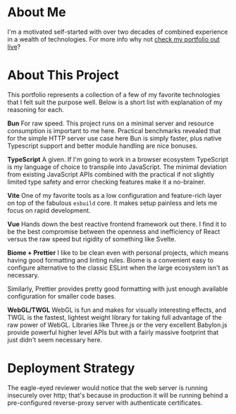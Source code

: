 # About Me

I'm a motivated self-started with over two decades of combined experience in a wealth of technologies. For more info why not [check my portfolio out live](https://strutcode.dev)?

# About This Project

This portfolio represents a collection of a few of my favorite technologies that I felt suit the purpose well. Below is a short list with explanation of my reasoning for each.

**Bun**
For raw speed. This project runs on a minimal server and resource consumption is important to me here. Practical benchmarks revealed that for the simple HTTP server use case here Bun is simply faster, plus native Typescript support and better module handling are nice bonuses.

**TypeScript**
A given. If I'm going to work in a browser ecosystem TypeScript is my language of choice to transpile into JavaScript. The minimal deviation from existing JavaScript APIs combined with the practical if not slightly limited type safety and error checking features make it a no-brainer.

**Vite**
One of my favorite tools as a low configuration and feature-rich layer on top of the fabulous `esbuild` core. It makes setup painless and lets me focus on rapid development.

**Vue**
Hands down the best reactive frontend framework out there. I find it to be the best compromise between the openness and inefficiency of React versus the raw speed but rigidity of something like Svelte.

**Biome + Prettier**
I like to be clean even with personal projects, which means having good formatting and linting rules. Biome is a convenient easy to configure alternative to the classic ESLint when the large ecosystem isn't as necessary.

Similarly, Prettier provides pretty good formatting with just enough available configuration for smaller code bases.

**WebGL/TWGL**
WebGL is fun and makes for visually interesting effects, and TWGL is the fastest, lightest weight library for taking full advantage of the raw power of WebGL. Libraries like Three.js or the very excellent Babylon.js provide powerful higher level APIs but with a fairly massive footprint that just didn't seem necessary here.

# Deployment Strategy

The eagle-eyed reviewer would notice that the web server is running insecurely over http; that's because in production it will be running behind a pre-configured reverse-proxy server with authenticate certificates.
